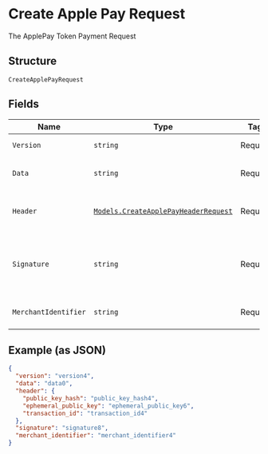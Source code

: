 
# Create Apple Pay Request

The ApplePay Token Payment Request

## Structure

`CreateApplePayRequest`

## Fields

| Name | Type | Tags | Description |
|  --- | --- | --- | --- |
| `Version` | `string` | Required | The token version |
| `Data` | `string` | Required | The cryptography data |
| `Header` | [`Models.CreateApplePayHeaderRequest`](../../doc/models/create-apple-pay-header-request.md) | Required | The ApplePay header request |
| `Signature` | `string` | Required | Detached PKCS #7 signature, Base64 encoded as string |
| `MerchantIdentifier` | `string` | Required | ApplePay Merchant identifier |

## Example (as JSON)

```json
{
  "version": "version4",
  "data": "data0",
  "header": {
    "public_key_hash": "public_key_hash4",
    "ephemeral_public_key": "ephemeral_public_key6",
    "transaction_id": "transaction_id4"
  },
  "signature": "signature8",
  "merchant_identifier": "merchant_identifier4"
}
```


